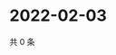 # 2022-02-03

共 0 条

<!-- BEGIN WEIBO -->
<!-- 最后更新时间 Thu Feb 03 2022 07:09:01 GMT+0800 (China Standard Time) -->

<!-- END WEIBO -->
